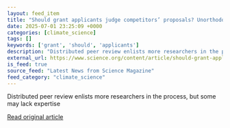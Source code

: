 ```yaml
---
layout: feed_item
title: "Should grant applicants judge competitors’ proposals? Unorthodox approach gets two real-world tests"
date: 2025-07-01 23:25:09 +0000
categories: [climate_science]
tags: []
keywords: ['grant', 'should', 'applicants']
description: "Distributed peer review enlists more researchers in the process, but some may lack expertise"
external_url: https://www.science.org/content/article/should-grant-applicants-judge-competitors-proposals-unorthodox-approach-gets-two-real
is_feed: true
source_feed: "Latest News from Science Magazine"
feed_category: "climate_science"
---
```


Distributed peer review enlists more researchers in the process, but some may lack expertise

[Read original article](https://www.science.org/content/article/should-grant-applicants-judge-competitors-proposals-unorthodox-approach-gets-two-real)
